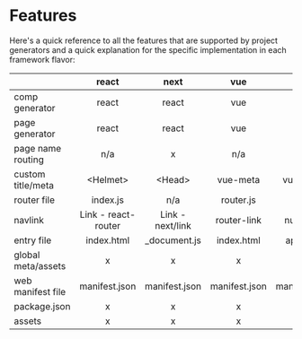 # Features
Here's a quick reference to all the features that are supported by project generators and a quick explanation for the specific implementation in each framework flavor:

|                    |        react        |       next       |      vue      |      nuxt     |
|--------------------|:-------------------:|:----------------:|:-------------:|:-------------:|
| comp generator     |        react        |       react      |      vue      |      vue      |
| page generator     |        react        |       react      |      vue      |      vue      |
| page name routing  |         n/a         |         x        |      n/a      |       x       |
| custom title/meta  |      \<Helmet\>     |      \<Head\>    |   vue-meta    |    vue-meta   |
| router file        |       index.js      |        n/a       |   router.js   |      n/a      |
| navlink            | Link - react-router | Link - next/link |  router-link  |   nuxt-link   |
| entry file         |      index.html     |   _document.js   |   index.html  |   app.html    |
| global meta/assets |          x          |         x        |       x       |       x       |
| web manifest file  |    manifest.json    |   manifest.json  | manifest.json | manifest.json |
| package.json       |          x          |         x        |       x       |       x       |
| assets             |          x          |         x        |       x       |       x       |